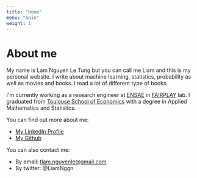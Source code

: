 ```yaml
---
title: "Home"
menu: "main"
weight: 1
---
```


# About me

 My name is Lam Nguyen Le Tung but you can call me Liam and this is my personal website. I write about machine learning, statistics, probability as well as movies and books. I read a lot of different type of books. 

 I'm currently working as a research engineer at [ENSAE](https://www.ensae.fr/en) in [FAIRPLAY](https://team.inria.fr/fairplay/) lab. I graduated from [Toulouse School of Economics](https://www.tse-fr.eu/) with a degree in Applied Mathematics and Statistics. 

 You can find out more about me:

 - [My LinkedIn Profile](https://www.linkedin.com/in/liamngnn/)
 - [My Github](https://github.com/LiamNgn)
 
 You can also contact me:
 - By email: tlam.nguyenle@gmail.com
 - By twitter: @LiamNggn